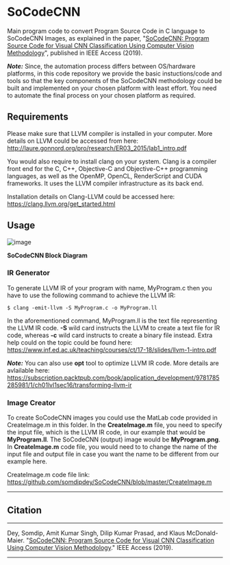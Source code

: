 # SoCodeCNN
Main program code to convert Program Source Code in C language to SoCodeCNN Images, as explained in the paper, "[SoCodeCNN: Program Source Code for Visual CNN Classification Using Computer Vision Methodology](https://ieeexplore.ieee.org/document/8882216)", published in IEEE Access (2019).

***Note:*** Since, the automation process differs between OS/hardware platforms, in this code repository we provide the basic instuctions/code and tools so that the key components of the SoCodeCNN methodology could be built and implemented on your chosen platform with least effort. You need to automate the final process on your chosen platform as required.

## Requirements
Please make sure that LLVM compiler is installed in your computer. More details on LLVM could be accessed from here: http://laure.gonnord.org/pro/research/ER03_2015/lab1_intro.pdf 

You would also require to install clang on your system. Clang is a compiler front end for the C, C++, Objective-C and Objective-C++ programming languages, as well as the OpenMP, OpenCL, RenderScript and CUDA frameworks. It uses the LLVM compiler infrastructure as its back end.

Installation details on Clang-LLVM could be accessed here: https://clang.llvm.org/get_started.html 

## Usage

![image](https://user-images.githubusercontent.com/8515608/67781905-f887d780-fa5f-11e9-834e-5826b544214c.png)

**SoCodeCNN Block Diagram**

### IR Generator

To generate LLVM IR of your program with name, MyProgram.c then you have to use the following command to achieve the LLVM IR:

```
$ clang -emit-llvm -S MyProgram.c -o MyProgram.ll
```

In the aforementioned command, MyProgram.ll is the text file representing the LLVM IR code. **-S** wild card instructs the LLVM to create a text file for IR code, whereas **-c** wild card instructs to create a binary file instead. Extra help could on the topic could be found here: https://www.inf.ed.ac.uk/teaching/courses/ct/17-18/slides/llvm-1-intro.pdf 

***Note:*** You can also use **opt** tool to optimize LLVM IR code. More details are avlailable here: https://subscription.packtpub.com/book/application_development/9781785285981/1/ch01lvl1sec16/transforming-llvm-ir 

### Image Creator

To create SoCodeCNN images you could use the MatLab code provided in CreateImage.m in this folder. In the **CreateImage.m** file, you need to specify the input file, which is the LLVM IR code, in our example that would be **MyProgram.ll**. The SoCodeCNN (output) image would be **MyProgram.png**. In **CreateImage.m** code file, you would need to to change the name of the input file and output file in case you want the name to be different from our example here.

CreateImage.m code file link: https://github.com/somdipdey/SoCodeCNN/blob/master/CreateImage.m

----------------------------------------------------------------------------

## Citation
***
Dey, Somdip, Amit Kumar Singh, Dilip Kumar Prasad, and Klaus McDonald-Maier. "[SoCodeCNN: Program Source Code for Visual CNN Classification Using Computer Vision Methodology](https://ieeexplore.ieee.org/document/8882216)." IEEE Access (2019).
***
